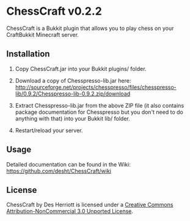 # ChessCraft v0.2.2

ChessCraft is a Bukkit plugin that allows you to play chess on your CraftBukkit Minecraft server.
 
## Installation

1) Copy ChessCraft.jar into your Bukkit plugins/ folder.

2) Download a copy of Chesspresso-lib.jar here: http://sourceforge.net/projects/chesspresso/files/chesspresso-lib/0.9.2/Chesspresso-lib-0.9.2.zip/download

3) Extract Chesspresso-lib.jar from the above ZIP file (it also contains package documentation for Chesspresso but you don't need 
to do anything with that) into your Bukkit lib/ folder.

4) Restart/reload your server.

## Usage

Detailed documentation can be found in the Wiki: https://github.com/desht/ChessCraft/wiki

## License

ChessCraft by Des Herriott is licensed under a [Creative Commons Attribution-NonCommercial 3.0 Unported License](http://creativecommons.org/licenses/by-nc/3.0/). 